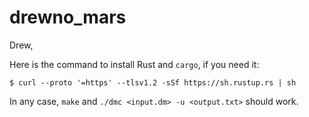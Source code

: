# drewno_mars

Drew, 

Here is the command to install Rust and `cargo`, if you need it:

```shell
$ curl --proto '=https' --tlsv1.2 -sSf https://sh.rustup.rs | sh
```

In any case, `make` and `./dmc <input.dm> -u <output.txt>` should work.
